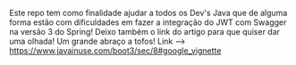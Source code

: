 Este repo tem como finalidade ajudar a todos os Dev's Java que de alguma forma estão com dificuldades em fazer a integração do JWT com Swagger na versão 3 do Spring!
Deixo também o link do artigo para que quiser dar uma olhada! 
Um grande abraço a tofos! 
Link --> https://www.javainuse.com/boot3/sec/8#google_vignette
